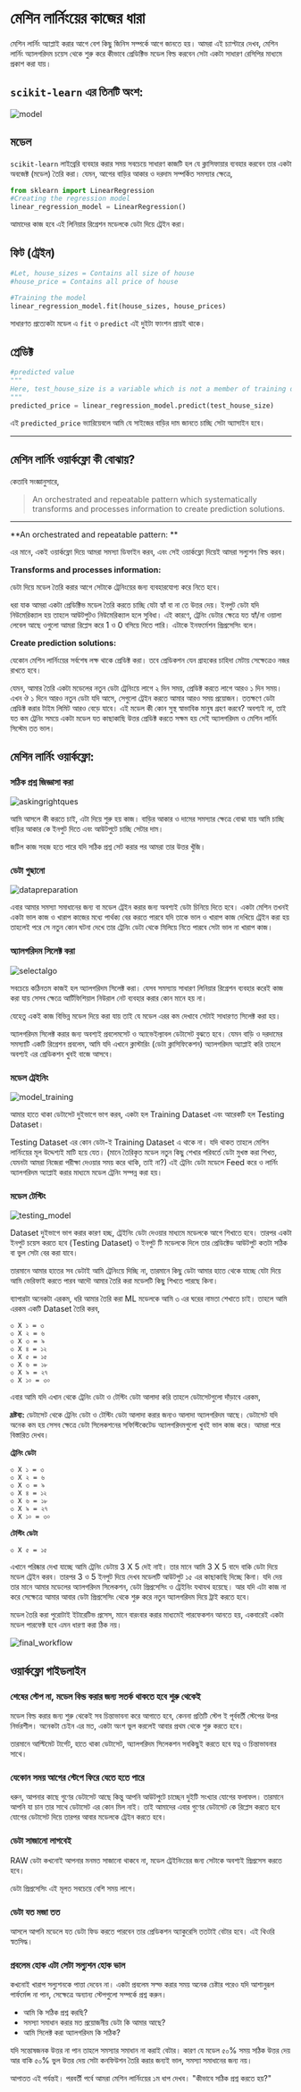 # মেশিন লার্নিংয়ের কাজের ধারা

মেশিন লার্নিং অ্যাপ্লাই করার আগে বেশ কিছু জিনিস সম্পর্কে আগে জানতে হয়। আমরা এই চ্যাপ্টারে দেখব, মেশিন লার্নিং অ্যালগরিদম চয়েস থেকে শুরু করে কীভাবে প্রেডিক্টিভ মডেল বিল্ড করবেন সেটা একটা সাধারণ রেসিপির মাধ্যমে প্রকাশ করা যায়।

## `scikit-learn` এর তিনটি অংশ:

![model](http://i.imgur.com/UUYT3lR.png)

## মডেল

`scikit-learn` লাইব্রেরি ব্যবহার করার সময় সবচেয়ে সাধারণ কাজটি হল যে ক্লাসিফায়ার ব্যবহার করবেন তার একটা অবজেক্ট (মডেল) তৈরি করা। যেমন, আগের বাড়ির আকার ও দরদাম সম্পর্কিত সমস্যার ক্ষেত্রে,

```python
from sklearn import LinearRegression
#Creating the regression model
linear_regression_model = LinearRegression()
```

আমাদের কাজ হবে এই লিনিয়ার রিগ্রেশন মডেলকে ডেটা দিয়ে ট্রেইন করা।

## ফিট (ট্রেইন)

```python
#Let, house_sizes = Contains all size of house
#house_price = Contains all price of house

#Training the model
linear_regression_model.fit(house_sizes, house_prices)
```

সাধারণত প্রত্যেকটা মডেল এ `fit` ও `predict` এই দুইটা ফাংশন প্রায়ই থাকে।

## প্রেডিক্ট

```python
#predicted value
"""
Here, test_house_size is a variable which is not a member of training data, rather a unique one
"""
predicted_price = linear_regression_model.predict(test_house_size)
```

এই `predicted_price` ভ্যারিয়েবলে আমি যে সাইজের বাড়ির দাম জানতে চাচ্ছি সেটা অ্যাসাইন হবে।

***

## মেশিন লার্নিং ওয়ার্কফ্লো কী বোঝায়?

কেতাবি সংজ্ঞানুসারে,

> An orchestrated and repeatable pattern which systematically transforms and processes information to create prediction solutions.

***

**An orchestrated and repeatable pattern: **
 
এর মানে, একই ওয়ার্কফ্লো দিয়ে আমরা সমস্যা ডিফাইন করব, এবং সেই ওয়ার্কফ্লো দিয়েই আমরা সল্যুশন বিল্ড করব।

**Transforms and processes information:**

ডেটা দিয়ে মডেল তৈরি করার আগে সেটাকে ট্রেনিংয়ের জন্য ব্যবহারযোগ্য করে নিতে হবে।

ধরা যাক আমরা একটা প্রেডিক্টিভ মডেল তৈরি করতে চাচ্ছি যেটা হ্যাঁ বা না তে উত্তর দেয়। ইনপুট ডেটা যদি নিউমেরিক্যাল হয় তাহলে আউটপুটও নিউমেরিক্যাল হলে সুবিধা। এই কারণে, ট্রেনিং ডেটার ক্ষেত্রে যত হ্যাঁ/না ওয়ালা লেবেল আছে ওগুলো আমরা রিপ্লেস করে 1 ও 0 বসিয়ে দিতে পারি। এটাকে ইনফর্মেশন প্রিপ্রসেসিং বলে।

**Create prediction solutions:**

যেকোন মেশিন লার্নিংয়ের সর্বশেষ লক্ষ থাকে প্রেডিক্ট করা। তবে প্রেডিকশন যেন গ্রাহকের চাহিদা মেটায় সেক্ষেত্রেও নজর রাখতে হবে। 

যেমন, আমার তৈরি একটা মডেলের নতুন ডেটা ট্রেনিংয়ে লাগে ২ দিন সময়, প্রেডিক্ট করতে লাগে আরও ১ দিন সময়। এখন ঔ ১ দিনে আরও নতুন ডেটা যদি আসে, সেগুলো ট্রেইন করতে আমার আরও সময় প্রয়োজন। ততক্ষণে ডেটা প্রেডিক্ট করার টাইম লিমিট আরও বেড়ে যাবে। এই মডেল কী কোন সুস্থ স্বাভাবিক মানুষ গ্রহণ করবে? অবশ্যই না, তাই  যত কম ট্রেনিং সময়ে একটা মডেল যত কাছাকাছি উত্তর প্রেডিক্ট করতে সক্ষম হয় সেই অ্যালগরিদম ও মেশিন লার্নিং সিস্টেম তত ভাল। 

## মেশিন লার্নিং ওয়ার্কফ্লো:

### সঠিক প্রশ্ন জিজ্ঞাসা করা

![askingrightques](http://i.imgur.com/G1bQVcc.jpg)

আমি আসলে কী করতে চাই, এটা দিয়ে শুরু হয় কাজ। বাড়ির আকার ও দামের সমস্যার ক্ষেত্রে বোঝা যায় আমি চাচ্ছি বাড়ির আকার কে ইনপুট দিতে এবং আউটপুটে চাচ্ছি সেটার দাম। 

জটিল কাজ সহজ হতে পারে যদি সঠিক প্রশ্ন সেট করার পর আমরা তার উত্তর খুঁজি। 

### ডেটা গুছানো

![datapreparation](http://i.imgur.com/qTjV2Wi.jpg)

এবার আমার সমস্যা সমাধানের জন্য বা মডেল ট্রেইন করার জন্য অবশ্যই ডেটা চিনিয়ে দিতে হবে। একটা মেশিন তখনই একটা ভাল কাজ ও খারাপ কাজের মধ্যে পার্থক্য বের করতে পারবে যদি তাকে ভাল ও খারাপ কাজ দেখিয়ে ট্রেইন করা হয় তাহলেই পরে সে নতুন কোন ঘটনা দেখে তার ট্রেনিং ডেটা থেকে মিলিয়ে নিতে পারবে সেটা ভাল না খারাপ কাজ।


### অ্যালগরিদম সিলেক্ট করা

![selectalgo](http://i.imgur.com/LJ8yM4f.png)

সবচেয়ে কঠিনতম কাজই হল অ্যালগরিদম সিলেক্ট করা। যেসব সমস্যায় সাধারণ লিনিয়ার রিগ্রেশন ব্যবহার করেই কাজ করা যায় সেসব ক্ষেত্রে আর্টিফিশিয়াল নিউরাল নেট ব্যবহার করার কোন মানে হয় না।

যেহেতু একই কাজ বিভিন্ন মডেল দিয়ে করা যায় তাই যে মডেল এরর কম দেখাবে সেটাই সাধারণত সিলেক্ট করা হয়।

অ্যালগরিদম সিলেক্ট করার জন্য অবশ্যই প্রবলেমসেট ও অ্যাভেইল্যাবল ডেটাসেট বুঝতে হবে। যেমন বাড়ি ও দরদামের সমস্যাটি একটি রিগ্রেশন প্রবলেম, আমি যদি এখানে ক্লাস্টারিং (ডেটা ক্লাসিফিকেশন) অ্যালগরিদম অ্যাপ্লাই করি তাহলে অবশ্যই এর প্রেডিকশন খুবই বাজে আসবে।



### মডেল ট্রেইনিং

![model_training](http://i.imgur.com/A6m2fDS.png)

আমার হাতে থাকা ডেটাসেট দুইভাগে ভাগ করব, একটা হল Training Dataset এবং আরেকটি হল Testing Dataset।

Testing Dataset এর কোন ডেটা-ই Training Dataset এ থাকে না। যদি থাকত তাহলে মেশিন লার্নিংয়ের মূল উদ্দেশ্যই মাটি হয়ে যেত। (মানে তৈরিকৃত মডেল নতুন কিছু শেখার পরিবর্তে ডেটা মুখস্ত করা শিখত, যেমনটা আমরা নিজেরা পরীক্ষা দেওয়ার সময় করে থাকি, তাই না?) এই ট্রেনিং ডেটা মডেলে Feed করে ও লার্নিং অ্যালগরিদম অ্যাপ্লাই করার মাধ্যমে মডেল ট্রেনিং সম্পন্ন করা হয়।

### মডেল টেস্টিং

![testing_model](http://i.imgur.com/YglPD3U.png)

Dataset দুইভাগে ভাগ করার কারণ হচ্ছ, ট্রেইনিং ডেটা দেওয়ার মাধ্যমে মডেলকে আগে শিখাতে হবে। তারপর একটা ইনপুট চয়েস করতে হবে (Testing Dataset) ও ইনপুট টি মডেলকে দিলে তার প্রেডিক্টেড আউটপুট কতটা সঠিক বা ভুল সেটা বের করা যাবে।

তারমানে আমার হাতের সব ডেটাই আমি ট্রেনিংয়ে দিচ্ছি না, তারমানে কিছু ডেটা আমার হাতে থেকে যাচ্ছে যেটা দিয়ে আমি ভেরিফাই করতে পারব আদৌ আমার তৈরি করা মডেলটি কিছু শিখতে পারছে কিনা।

ব্যাপারটা অনেকটা এরকম, ধরি আমার তৈরি করা ML মডেলকে আমি ৩ এর ঘরের নামতা শেখাতে চাই। তাহলে আমি এরকম একটি Dataset তৈরি করব,

```
৩ X ১ = ৩
৩ X ২ = ৬
৩ X ৩ = ৯
৩ X ৪ = ১২
৩ X ৫ = ১৫
৩ X ৬ = ১৮
৩ X ৯ = ২৭
৩ X ১০ = ৩০
```

এবার আমি যদি এখান থেকে ট্রেনিং ডেটা ও টেস্টিং ডেটা আলাদা করি তাহলে ডেটাসেটগুলো দাঁড়াবে এরকম,

**দ্রষ্টব্য:** ডেটাসেট থেকে ট্রেনিং ডেটা ও টেস্টিং ডেটা আলাদা করার জন্যও আলাদা অ্যালগরিদম আছে। ডেটাসেট যদি অনেক কম হয় সেসব ক্ষেত্রে ডেটা সিলেকশনের সফিস্টিকেটেড অ্যালগরিদমগুলো খুবই ভাল কাজ করে। আমরা পরে বিস্তারিত দেখব।

**ট্রেনিং ডেটা**

```
৩ X ১ = ৩
৩ X ২ = ৬
৩ X ৩ = ৯
৩ X ৪ = ১২
৩ X ৬ = ১৮
৩ X ৯ = ২৭
৩ X ১০ = ৩০
```

**টেস্টিং ডেটা**

```
৩ X ৫ = ১৫
```

এখানে পরিষ্কার দেখা যাচ্ছে আমি ট্রেনিং ডেটায় 3 X 5 দেই নাই। তার মানে আমি 3 X 5 বাদে বাকি ডেটা দিয়ে মডেল ট্রেইন করব। তারপর 3 ও 5 ইনপুট দিয়ে দেখব মডেলটি আউটপুট ১৫ এর কাছাকাছি দিচ্ছে কিনা। যদি দেয় তার মানে আমার মডেলের অ্যালগরিদম সিলেকশন, ডেটা প্রিপ্রসেসিং ও ট্রেইনিং যথাযথ হয়েছে। আর যদি এটা কাজ না করে সেক্ষেত্রে আমার আবার ডেটা প্রিপ্রসেসিং থেকে শুরু করে নতুন অ্যালগরিদম দিয়ে ট্রাই করতে হবে। 

মডেল তৈরি করা পুরোটাই ইটারেটিভ প্রসেস, মানে বারংবার করার মাধ্যমেই পারফেকশন আনতে হয়, একবারেই একটা মডেল পারফেক্ট হবে এমন ধারণা করা ঠিক নয়।

![final_workflow](http://i.imgur.com/rysxrf6.png)


## ওয়ার্কফ্লো গাইডলাইন

### শেষের স্টেপ না, মডেল বিল্ড করার জন্য সতর্ক থাকতে হবে শুরু থেকেই

মডেল বিল্ড করার জন্য শুরু থেকেই সব চিন্তাভাবনা করে আগাতে হবে, কেননা প্রতিটি স্টেপ ই পূর্ববর্তী স্টেপের উপর নির্ভরশীল। অনেকটা চেইন এর মত, একটা অংশ ভুল করলেই আবার প্রথম থেকে শুরু করতে হবে।

তারমানে আল্টিমেট টার্গেট, হাতে থাকা ডেটাসেট, অ্যালগরিদম সিলেকশন সবকিছুই করতে হবে যত্ন ও চিন্তাভাবনার সাথে। 


### যেকোন সময় আগের স্টেপে ফিরে যেতে হতে পারে

ধরুন, আপনার কাছে গুণের ডেটাসেট আছে কিন্তু আপনি আউটপুটে চাচ্ছেন দুইটি সংখ্যার যোগের ফলাফল। তারমানে আপনি যা চান তার সাথে ডেটাসেট এর কোন মিল নাই। তাই আমাদের এবার গুণের ডেটাসেট কে রিপ্লেস করতে হবে যোগের ডেটাসেট দিয়ে তারপর আবার মডেলকে ট্রেইন করতে হবে।

### ডেটা সাজানো লাগবেই

RAW ডেটা কখনোই আপনার মনমত সাজানো থাকবে না, মডেল ট্রেইনিংয়ের জন্য সেটাকে অবশ্যই প্রিপ্রসেস করতে হবে। 

ডেটা প্রিপ্রসেসিং এই মূলত সবচেয়ে বেশি সময় লাগে। 



### ডেটা যত মজা তত

আসলে আপনি মডেলে যত ডেটা ফিড করতে পারবেন তার প্রেডিকশন অ্যাকুরেসি ততটাই বেটার হবে। এই থিওরি স্বতসিদ্ধ। 


### প্রবলেম হোক এটা সেটা সল্যুশন হোক ভাল


কখনোই খারাপ সল্যুশনকে পাত্তা দেবেন না। একটা প্রবলেম সল্ভ করার সময় অনেক চেষ্টার পরেও যদি আশানুরূপ পার্ফর্মেন্স না পান, সেক্ষেত্রে অন্যান্য স্টেপগুলো সম্পর্কে প্রশ্ন করুন।

* আমি কি সঠিক প্রশ্ন করছি?
* সমস্যা সমাধান করার মত প্রয়োজনীয় ডেটা কি আমার আছে?
* আমি সিলেক্ট করা অ্যালগরিদম কি সঠিক?

যদি সন্তোষজনক উত্তর না পান তাহলে সমস্যার সমাধান না করাই বেটার। কারণ  যে মডেল ৫০% সময় সঠিক উত্তর দেয় আর বাকি ৫০% ভুল উত্তর দেয় সেটা কনফিউশন তৈরি করার জন্যই ভাল, সমস্যা সমাধানের জন্য নয়।


আপাতত এই পর্যন্তই। পরবর্তী পর্বে আমরা মেশিন লার্নিংয়ের ১ম ধাপ দেখব। "কীভাবে সঠিক প্রশ্ন করতে হয়?"
 
